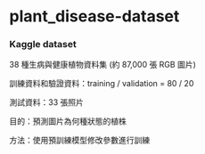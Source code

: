 # plant_disease-dataset
### Kaggle dataset
38 種生病與健康植物資料集 (約 87,000 張 RGB 圖片)

訓練資料和驗證資料：training / validation = 80 / 20

測試資料：33 張照片

目的：預測圖片為何種狀態的植株

方法：使用預訓練模型修改參數進行訓練
